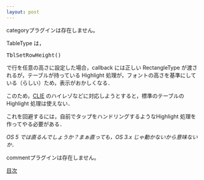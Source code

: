 ```yaml
---
layout: post
---
```

<p><span class="error">categoryプラグインは存在しません。</span></p>
<p>TableType は，</p>
<pre>TblSetRowHeight()
</pre>
<p>で行を任意の高さに設定した場合，callback には正しい RectangleType が渡されるが，テーブルが持っている Highlight 処理が，フォントの高さを基準にしている（らしい）ため，表示がおかしくなる．</p>
<p>このため，<a href="http://www.sony.jp/CLIE/">CLIE</a> のハイレゾなどに対応しようとすると，標準のテーブルの Highlight 処理は使えない．</p>
<p>これを回避するには，自前でタップをハンドリングするようなHighlight 処理を作ってやる必要がある．</p>
<p><em>OS 5 では直るんでしょうか？まぁ直っても，OS 3.x じゃ動かないから意味ないか．</em></p>
<p><span class="error">commentプラグインは存在しません。</span> </p>
<p><a href="/?page=Palm+Tips" class="wikipage">目次</a></p>
